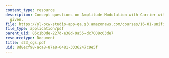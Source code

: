 ```yaml
---
content_type: resource
description: Concept questions on Amplitude Modulation with Carrier with their answers
  given.
file: https://ol-ocw-studio-app-qa.s3.amazonaws.com/courses/16-01-unified-engineering-i-ii-iii-iv-fall-2005-spring-2006/8d8ecf98aca887a804813336247c9e5f_s23_cgs.pdf
file_type: application/pdf
parent_uid: 85c1b0de-227d-e38d-9a55-dc7008c03de7
resourcetype: Document
title: s23_cgs.pdf
uid: 8d8ecf98-aca8-87a8-0481-3336247c9e5f
---
```

